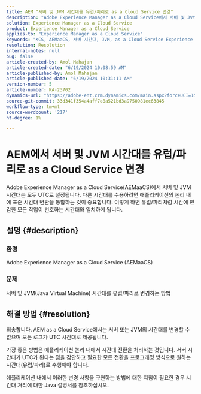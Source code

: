 ```yaml
---
title: AEM "서버 및 JVM 시간대를 유럽/파리로 as a Cloud Service 변경"
description: "Adobe Experience Manager as a Cloud Service에서 서버 및 JVM 시간대를 변경하는 방법을 알아봅니다."
solution: Experience Manager as a Cloud Service
product: Experience Manager as a Cloud Service
applies-to: "Experience Manager as a Cloud Service"
keywords: "KCS, AEMaaCS, 서버 시간대, JVM, as a Cloud Service Experience Manager, Java Virtual Machine"
resolution: Resolution
internal-notes: null
bug: false
article-created-by: Amol Mahajan
article-created-date: "6/19/2024 10:08:59 AM"
article-published-by: Amol Mahajan
article-published-date: "6/19/2024 10:31:11 AM"
version-number: 5
article-number: KA-23702
dynamics-url: "https://adobe-ent.crm.dynamics.com/main.aspx?forceUCI=1&pagetype=entityrecord&etn=knowledgearticle&id=124a6ff1-232e-ef11-840a-00224803d726"
source-git-commit: 33d341f354a4aff7e8a521bd3a9750981ec63845
workflow-type: tm+mt
source-wordcount: '217'
ht-degree: 1%

---
```


# AEM에서 서버 및 JVM 시간대를 유럽/파리로 as a Cloud Service 변경


Adobe Experience Manager as a Cloud Service(AEMaaCS)에서 서버 및 JVM 시간대는 모두 UTC로 설정됩니다. 다른 시간대를 수용하려면 애플리케이션의 논리 내에 표준 시간대 변환을 통합하는 것이 중요합니다. 이렇게 하면 유럽/파리처럼 시간에 민감한 모든 작업이 선호하는 시간대와 일치하게 됩니다.

## 설명 {#description}


### 환경

Adobe Experience Manager as a Cloud Service (AEMaaCS)

### 문제

서버 및 JVM(Java Virtual Machine) 시간대를 유럽/파리로 변경하는 방법


## 해결 방법 {#resolution}


죄송합니다. AEM as a Cloud Service에서는 서버 또는 JVM의 시간대를 변경할 수 없으며 모든 로그가 UTC 시간대로 제공됩니다.

가장 좋은 방법은 애플리케이션 논리 내에서 시간대 전환을 처리하는 것입니다. 서버 시간대가 UTC가 된다는 점을 감안하고 필요한 모든 전환을 프로그래밍 방식으로 원하는 시간대(유럽/파리)로 수행해야 합니다.

애플리케이션 내에서 이러한 변경 사항을 구현하는 방법에 대한 지침이 필요한 경우 시간대 처리에 대한 Java 설명서를 참조하십시오.
